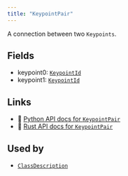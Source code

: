 ```yaml
---
title: "KeypointPair"
---
```


A connection between two `Keypoints`.

## Fields

* keypoint0: [`KeypointId`](../datatypes/keypoint_id.md)
* keypoint1: [`KeypointId`](../datatypes/keypoint_id.md)

## Links
 * 🐍 [Python API docs for `KeypointPair`](https://ref.rerun.io/docs/python/nightly/package/rerun/datatypes/keypoint_pair/)
 * 🦀 [Rust API docs for `KeypointPair`](https://docs.rs/rerun/0.9.0-alpha.10/rerun/datatypes/struct.KeypointPair.html)


## Used by

* [`ClassDescription`](../datatypes/class_description.md)
